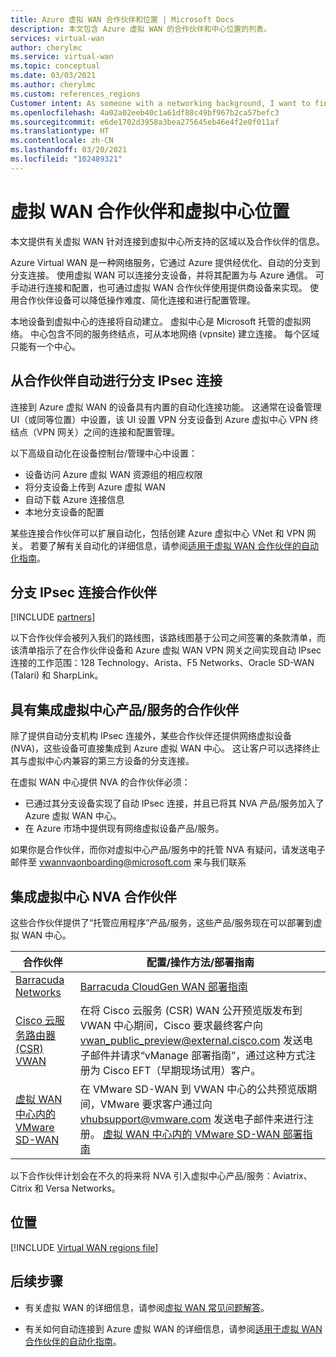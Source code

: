 ```yaml
---
title: Azure 虚拟 WAN 合作伙伴和位置 | Microsoft Docs
description: 本文包含 Azure 虚拟 WAN 的合作伙伴和中心位置的列表。
services: virtual-wan
author: cherylmc
ms.service: virtual-wan
ms.topic: conceptual
ms.date: 03/03/2021
ms.author: cherylmc
ms.custom: references_regions
Customer intent: As someone with a networking background, I want to find a Virtual WAN partner
ms.openlocfilehash: 4a02a02eeb40c1a61df88c49bf967b2ca57befc3
ms.sourcegitcommit: e6de1702d3958a3bea275645eb46e4f2e0f011af
ms.translationtype: HT
ms.contentlocale: zh-CN
ms.lasthandoff: 03/20/2021
ms.locfileid: "102489321"
---
```

# <a name="virtual-wan-partners-and-virtual-hub-locations"></a>虚拟 WAN 合作伙伴和虚拟中心位置

本文提供有关虚拟 WAN 针对连接到虚拟中心所支持的区域以及合作伙伴的信息。

Azure Virtual WAN 是一种网络服务，它通过 Azure 提供经优化、自动的分支到分支连接。 使用虚拟 WAN 可以连接分支设备，并将其配置为与 Azure 通信。 可手动进行连接和配置，也可通过虚拟 WAN 合作伙伴使用提供商设备来实现。 使用合作伙伴设备可以降低操作难度、简化连接和进行配置管理。

本地设备到虚拟中心的连接将自动建立。 虚拟中心是 Microsoft 托管的虚拟网络。 中心包含不同的服务终结点，可从本地网络 (vpnsite) 建立连接。 每个区域只能有一个中心。

## <a name="branch-ipsec-connectivity-automation-from-partners"></a><a name="automation"></a>从合作伙伴自动进行分支 IPsec 连接

连接到 Azure 虚拟 WAN 的设备具有内置的自动化连接功能。 这通常在设备管理 UI（或同等位置）中设置，该 UI 设置 VPN 分支设备到 Azure 虚拟中心 VPN 终结点（VPN 网关）之间的连接和配置管理。

以下高级自动化在设备控制台/管理中心中设置：

* 设备访问 Azure 虚拟 WAN 资源组的相应权限
* 将分支设备上传到 Azure 虚拟 WAN
* 自动下载 Azure 连接信息
* 本地分支设备的配置 

某些连接合作伙伴可以扩展自动化，包括创建 Azure 虚拟中心 VNet 和 VPN 网关。 若要了解有关自动化的详细信息，请参阅[适用于虚拟 WAN 合作伙伴的自动化指南](virtual-wan-configure-automation-providers.md)。

## <a name="branch-ipsec-connectivity-partners"></a><a name="partners"></a>分支 IPsec 连接合作伙伴

[!INCLUDE [partners](../../includes/virtual-wan-partners-include.md)]

以下合作伙伴会被列入我们的路线图，该路线图基于公司之间签署的条款清单，而该清单指示了在合作伙伴设备和 Azure 虚拟 WAN VPN 网关之间实现自动 IPsec 连接的工作范围：128 Technology、Arista、F5 Networks、Oracle SD-WAN (Talari) 和 SharpLink。

## <a name="partners-with-integrated-virtual-hub-offerings"></a>具有集成虚拟中心产品/服务的合作伙伴

除了提供自动分支机构 IPsec 连接外，某些合作伙伴还提供网络虚拟设备 (NVA)，这些设备可直接集成到 Azure 虚拟 WAN 中心。  这让客户可以选择终止其与虚拟中心内兼容的第三方设备的分支连接。  

在虚拟 WAN 中心提供 NVA 的合作伙伴必须：

* 已通过其分支设备实现了自动 IPsec 连接，并且已将其 NVA 产品/服务加入了 Azure 虚拟 WAN 中心。
* 在 Azure 市场中提供现有网络虚拟设备产品/服务。

如果你是合作伙伴，而你对虚拟中心产品/服务中的托管 NVA 有疑问，请发送电子邮件至 vwannvaonboarding@microsoft.com 来与我们联系

## <a name="integrated-virtual-hub-nva-partners"></a>集成虚拟中心 NVA 合作伙伴

这些合作伙伴提供了“托管应用程序”产品/服务，这些产品/服务现在可以部署到虚拟 WAN 中心。

|合作伙伴|配置/操作方法/部署指南|
|---|---|
|[Barracuda Networks](https://azuremarketplace.microsoft.com/en-us/marketplace/apps/barracudanetworks.barracuda_cloudgenwan_gateway?tab=Overviewus/marketplace/apps/barracudanetworks.barracuda_cloudgenwan_gateway?tab=Overview)| [Barracuda CloudGen WAN 部署指南](https://campus.barracuda.com/product/cloudgenwan/doc/91980640/deployment/)|
|[Cisco 云服务路由器 (CSR) VWAN](https://aka.ms/ciscoMarketPlaceOffer)| 在将 Cisco 云服务 (CSR) WAN 公开预览版发布到 VWAN 中心期间，Cisco 要求最终客户向 vwan_public_preview@external.cisco.com 发送电子邮件并请求“vManage 部署指南”，通过这种方式注册为 Cisco EFT（早期现场试用）客户。 
|[虚拟 WAN 中心内的 VMware SD-WAN](https://sdwan.vmware.com/partners/microsoft) | 在 VMware SD-WAN 到 VWAN 中心的公共预览版期间，VMware 要求客户通过向 vhubsupport@vmware.com 发送电子邮件来进行注册。 [虚拟 WAN 中心内的 VMware SD-WAN 部署指南](https://kb.vmware.com/s/article/82746)|

以下合作伙伴计划会在不久的将来将 NVA 引入虚拟中心产品/服务：Aviatrix、Citrix 和 Versa Networks。

## <a name="locations"></a><a name="locations"></a>位置

[!INCLUDE [Virtual WAN regions file](../../includes/virtual-wan-regions-include.md)]

## <a name="next-steps"></a>后续步骤

* 有关虚拟 WAN 的详细信息，请参阅[虚拟 WAN 常见问题解答](virtual-wan-faq.md)。

* 有关如何自动连接到 Azure 虚拟 WAN 的详细信息，请参阅[适用于虚拟 WAN 合作伙伴的自动化指南](virtual-wan-configure-automation-providers.md)。
